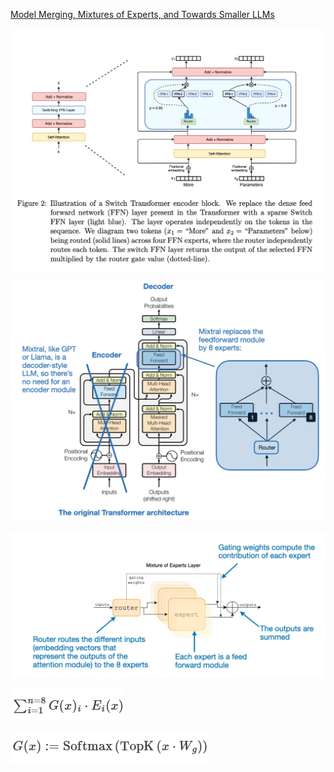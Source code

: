 [Model Merging, Mixtures of Experts, and Towards Smaller LLMs](https://magazine.sebastianraschka.com/p/research-papers-in-january-2024?open=false#%C2%A7mixtral-of-experts)

![](attachments/Pasted%20image%2020250108161018.png)


![](attachments/Pasted%20image%2020250131084119.png)

![](attachments/Pasted%20image%2020250131084509.png)

![](attachments/Pasted%20image%2020250131084526.png)

![](attachments/Pasted%20image%2020250131084538.png)

















